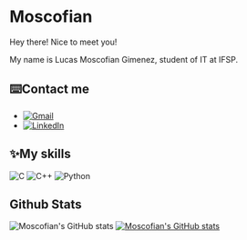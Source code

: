 #
# Moscofian
Hey there! Nice to meet you! 

My name is Lucas Moscofian Gimenez, student of IT at IFSP.

## ⌨️Contact me

- [![Gmail](https://img.shields.io/badge/Gmail-D14836?style=for-the-badge&logo=gmail&logoColor=white)](mailto:lucasmoscofiangimenez@gmail.com)
- [![LinkedIn](https://img.shields.io/badge/-LinkedIn-FFF?style=for-the-badge&logo=linkedin&logoColor=30A3DC)](https://www.linkedin.com/in/lucas-moscofian-gimenez-18b355247/)
  
 
## ✨My skills
![C](https://img.shields.io/badge/c-%2300599C.svg?style=for-the-badge&logo=c&logoColor=white) 
![C++](https://img.shields.io/badge/c++-%2300599C.svg?style=for-the-badge&logo=c%2B%2B&logoColor=white)
![Python](https://img.shields.io/badge/python-3670A0?style=for-the-badge&logo=python&logoColor=ffdd54)
  

## Github Stats
![Moscofian's GitHub stats](https://github-readme-stats.vercel.app/api?username=Moscofian&show_icons=true&hide_title=true&theme=great-gatsby)
[![Moscofian's GitHub stats](https://github-readme-stats.vercel.app/api/top-langs?username=Moscofian&theme=great-gatsby&show_icons=true&hide=css,html)](https://github.com/Moscofian/Moscofian)

